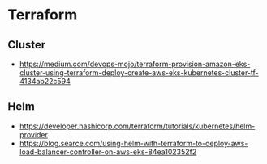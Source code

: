 # Terraform

## Cluster
- https://medium.com/devops-mojo/terraform-provision-amazon-eks-cluster-using-terraform-deploy-create-aws-eks-kubernetes-cluster-tf-4134ab22c594

## Helm
- https://developer.hashicorp.com/terraform/tutorials/kubernetes/helm-provider
- https://blog.searce.com/using-helm-with-terraform-to-deploy-aws-load-balancer-controller-on-aws-eks-84ea102352f2